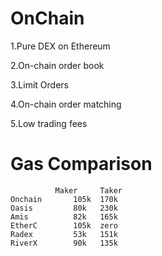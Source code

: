 # OnChain

1.Pure DEX on Ethereum

2.On-chain order book

3.Limit Orders

4.On-chain order matching

5.Low trading fees

# Gas Comparison

		      Maker     Taker
	Onchain       105k	170k
	Oasis	      80k	230k
	Amis	      82k	165k
	EtherC	      105k	zero
	Radex	      53k	151k
	RiverX	      90k	135k		      
